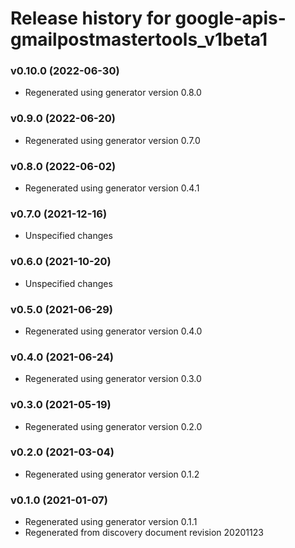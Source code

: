 # Release history for google-apis-gmailpostmastertools_v1beta1

### v0.10.0 (2022-06-30)

* Regenerated using generator version 0.8.0

### v0.9.0 (2022-06-20)

* Regenerated using generator version 0.7.0

### v0.8.0 (2022-06-02)

* Regenerated using generator version 0.4.1

### v0.7.0 (2021-12-16)

* Unspecified changes

### v0.6.0 (2021-10-20)

* Unspecified changes

### v0.5.0 (2021-06-29)

* Regenerated using generator version 0.4.0

### v0.4.0 (2021-06-24)

* Regenerated using generator version 0.3.0

### v0.3.0 (2021-05-19)

* Regenerated using generator version 0.2.0

### v0.2.0 (2021-03-04)

* Regenerated using generator version 0.1.2

### v0.1.0 (2021-01-07)

* Regenerated using generator version 0.1.1
* Regenerated from discovery document revision 20201123

